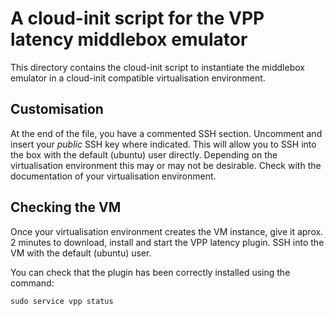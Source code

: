 # A cloud-init script for the VPP latency middlebox emulator #

This directory contains the cloud-init script to instantiate the middlebox emulator in a cloud-init compatible virtualisation environment.

## Customisation ##

At the end of the file, you have a commented SSH section. Uncomment and insert your *public* SSH key where indicated. This will allow you to SSH into the box with the default (ubuntu) user directly. Depending on the virtualisation environment this may or may not be desirable. Check with the documentation of your virtualisation environment.

## Checking the VM ##

Once your virtualisation environment creates the VM instance, give it aprox. 2 minutes to download, install and start the VPP latency plugin. SSH into the VM with the default (ubuntu) user.

You can check that the plugin has been correctly installed using the command:

`sudo service vpp status`
